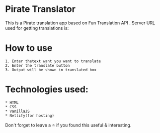 # Pirate Translator

   This is a Pirate translation app based on Fun Translation API . Server URL used for getting translations is:

# How to use

    1. Enter thetext want you want to translate
    2. Enter the translate button
    3. Output will be shown in translated box


# Technologies used:

    * HTML
    * CSS
    * VanillaJS
    * Netlify(for hosting)

 Don't forget to leave a ⭐ if you found this useful & interesting.

